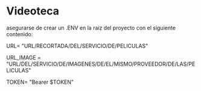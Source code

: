 # Videoteca

asegurarse de crear un .ENV en la raiz del proyecto con el siguiente contenido:


URL= "URL/RECORTADA/DEL/SERVICIO/DE/PELICULAS"

URL_IMAGE = "URL/DEL/SERVICIO/DE/IMAGENES/DE/EL/MISMO/PROVEEDOR/DE/LAS/PELICULAS"

TOKEN= "Bearer $TOKEN"



